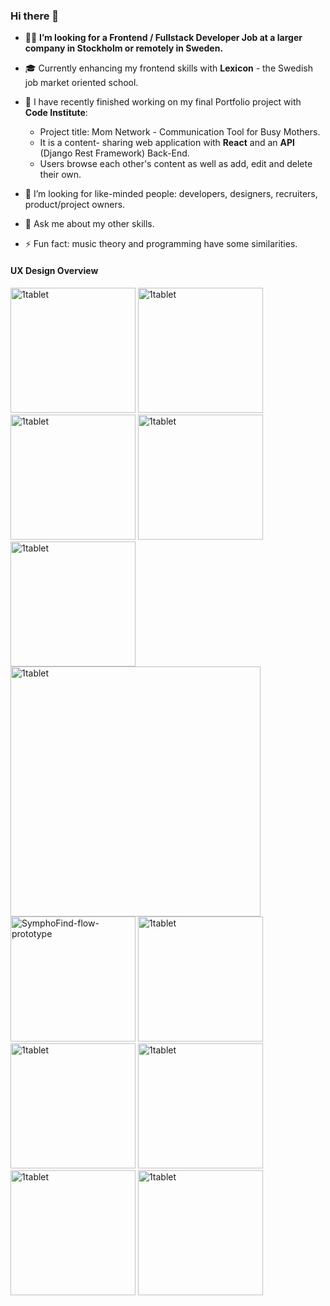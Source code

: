 ### Hi there 👋


- 🕵️‍♀️ **I’m looking for a Frontend / Fullstack Developer Job at a larger company in Stockholm or remotely in Sweden.**
- :mortar_board: Currently enhancing my frontend skills with **Lexicon** - the Swedish job market oriented school.

- 🔭 I have recently finished working on my final Portfolio project with **Code Institute**: 
    -  Project title: Mom Network - Communication Tool for Busy Mothers.
    -  It is a content- sharing web application with **React** and an **API** (Django Rest Framework) Back-End.
    -  Users browse each other's content as well as add, edit and delete their own.

- 👯 I’m looking for like-minded people: developers, designers, recruiters, product/project owners.
  
- 💬 Ask me about my other skills.
  
- ⚡ Fun fact: music theory and programming have some similarities.


#### UX Design Overview



<img width="200" alt="1tablet" src="https://github.com/user-attachments/assets/2099f170-8017-4cef-84b6-577512d1c32d" />

<img width="200" alt="1tablet" src="https://github.com/user-attachments/assets/e73b1d48-a87a-4c23-acf1-8edf97bebcf1" />

<img width="200" alt="1tablet" src="https://github.com/user-attachments/assets/b4939a92-6d13-4f83-b82d-72d6607ee292" />

<img width="200" alt="1tablet" src="https://github.com/user-attachments/assets/fabd7051-102c-41e3-b469-58b7d4880e29" />

<img width="200" alt="1tablet" src="https://github.com/user-attachments/assets/9bc91102-4418-484e-af11-fecd530b3e39" />

<img width="400" alt="1tablet" src="https://github.com/user-attachments/assets/a49aa531-b457-431b-8d07-d3547201a3fd" />

<img width="200" alt="SymphoFind-flow-prototype" src="https://github.com/user-attachments/assets/3c6a26fd-7c0b-46d9-8945-b9aca0089922" />

<img width="200" alt="1tablet" src="https://github.com/user-attachments/assets/1aa7c5be-823c-486f-acf5-a30a74febbcb" />

<img width="200" alt="1tablet" src="https://github.com/user-attachments/assets/492343cf-2047-4b47-8e6a-9379fcc8bef2" />

<img width="200" alt="1tablet" src="https://github.com/user-attachments/assets/6a610226-8a1e-4be7-b8aa-f7d3d4d5453e" />

<img width="200" alt="1tablet" src="https://github.com/user-attachments/assets/1f11dc7a-4fc3-4b00-ab4e-15ce61dfcde9" />



<img width="200" alt="1tablet" src="https://github.com/user-attachments/assets/fd07d8ed-18f5-4e87-ae80-1d28a1756882" />







